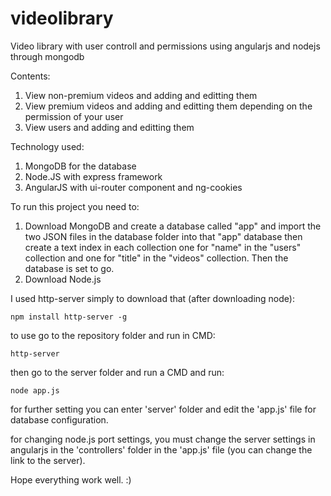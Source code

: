 # videolibrary
Video library with user controll and permissions using angularjs and nodejs through mongodb

Contents:
  1. View non-premium videos and adding and editting them
  2. View premium videos and adding and editting them depending on the permission of your user
  3. View users and adding and editting them

Technology used:
  1. MongoDB for the database
  2. Node.JS with express framework
  3. AngularJS with ui-router component and ng-cookies

To run this project you need to:
  1. Download MongoDB and create a database called "app" and import the two JSON files in the database folder into that "app" database then create a text index in each collection one for "name" in the "users" collection and one for "title" in the "videos" collection. Then the database is set to go.
  2. Download Node.js
  

I used http-server simply to download that (after downloading node):

```
npm install http-server -g
```
to use go to the repository folder and run in CMD:

```
http-server
```

then go to the server folder and run a CMD and run:

```
node app.js
```

for further setting you can enter 'server' folder and edit the 'app.js' file for database configuration.

for changing node.js port settings, you must change the server settings in angularjs in the 'controllers' folder in the 'app.js' file
(you can change the link to the server).

Hope everything work well. :)
